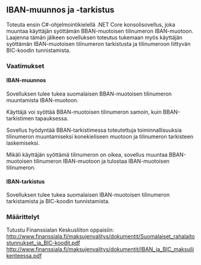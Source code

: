 ## IBAN-muunnos ja -tarkistus

Toteuta ensin C#-ohjelmointikielellä .NET Core konsolisovellus, joka muuntaa käyttäjän syöttämän BBAN-muotoisen tilinumeron IBAN-muotoon. Laajenna tämän jälkeen sovelluksen toteutus tukemaan myös käyttäjän syöttämän IBAN-muotoisen tilinumeron tarkistusta ja tilinumeroon liittyvän BIC-koodin tunnistamista.

### Vaatimukset

#### IBAN-muunnos

Sovelluksen tulee tukea suomalaisen BBAN-muotoisen tilinumeron muuntamista IBAN-muotoon.

Käyttäjä voi syöttää BBAN-muotoisen tilinumeron samoin, kuin BBAN-tarkistimen tapauksessa.

Sovellus hyödyntää BBAN-tarkistimessa toteutettuja toiminnallisuuksia tilinumeron muuntamiseksi konekieliseen muotoon ja tilinumeron tarkisteen laskemiseksi.

Mikäli käyttäjän syöttämä tilinumeron on oikea, sovellus muuntaa BBAN-muotoisen tilinumeron IBAN-muotoon ja tulostaa IBAN-muotoisen tilinumeron.

#### IBAN-tarkistus

Sovelluksen tulee tukea suomalaisen IBAN-muotoisen tilinumeron tarkistamista ja BIC-koodin tunnistamista.

### Määrittelyt

Tutustu Finanssialan Keskusliiton oppaisiin:
http://www.finanssiala.fi/maksujenvalitys/dokumentit/Suomalaiset_rahalaitostunnukset_ja_BIC-koodit.pdf
http://www.finanssiala.fi/maksujenvalitys/dokumentit/IBAN_ja_BIC_maksuliikenteessa.pdf
